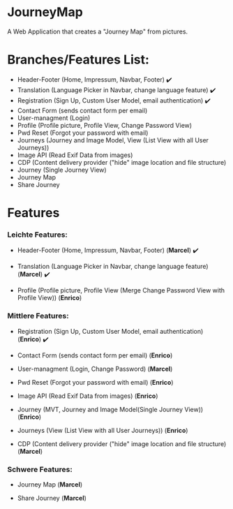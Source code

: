 
# JourneyMap
A Web Application that creates a "Journey Map" from pictures.

# Branches/Features List:
- Header-Footer (Home, Impressum, Navbar, Footer) :heavy_check_mark:
- Translation (Language Picker in Navbar, change language feature) :heavy_check_mark:
- Registration (Sign Up, Custom User Model, email authentication) :heavy_check_mark:
- Contact Form (sends contact form per email)
- User-managment (Login)
- Profile (Profile picture, Profile View, Change Password View)
- Pwd Reset (Forgot your password with email)
- Journeys (Journey and Image Model, View (List View with all User Journeys))
- Image API (Read Exif Data from images)
- CDP (Content delivery provider ("hide" image location and file structure)
- Journey (Single Journey View)
- Journey Map 
- Share Journey

# Features

### Leichte Features:


-   Header-Footer (Home, Impressum, Navbar, Footer) (**Marcel**) :heavy_check_mark:

-   Translation (Language Picker in Navbar, change language feature) (**Marcel**) :heavy_check_mark:
    
-   Profile (Profile picture, Profile View (Merge Change Password View with Profile View)) (**Enrico**)

    

  

### Mittlere Features:

- Registration (Sign Up, Custom User Model, email authentication) (**Enrico**) :heavy_check_mark:
    
- Contact Form (sends contact form per email) (**Enrico**)
    
- User-managment (Login, Change Password) (**Marcel**)

- Pwd Reset (Forgot your password with email) (**Enrico**)

- Image API (Read Exif Data from images) (**Enrico**)

- Journey (MVT, Journey and Image Model(Single Journey View)) (**Enrico**)

- Journeys (View (List View with all User Journeys)) (**Enrico**)

- CDP (Content delivery provider ("hide" image location and file structure) (**Marcel**)
  

### Schwere Features:

- Journey Map (**Marcel**)

- Share Journey (**Marcel**)

